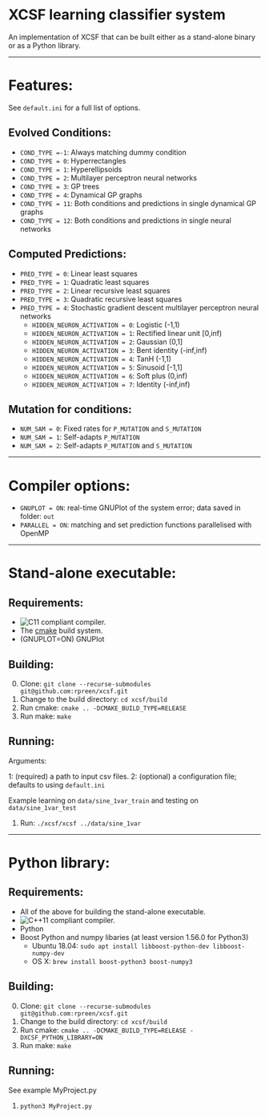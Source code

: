 # XCSF learning classifier system

An implementation of XCSF that can be built either as a stand-alone binary or
as a Python library.

------------------------
# Features:

See `default.ini` for a full list of options.

Evolved Conditions:
------------------------

- `COND_TYPE =-1`: Always matching dummy condition
- `COND_TYPE = 0`: Hyperrectangles
- `COND_TYPE = 1`: Hyperellipsoids
- `COND_TYPE = 2`: Multilayer perceptron neural networks
- `COND_TYPE = 3`: GP trees
- `COND_TYPE = 4`: Dynamical GP graphs
- `COND_TYPE = 11`: Both conditions and predictions in single dynamical GP graphs
- `COND_TYPE = 12`: Both conditions and predictions in single neural networks

Computed Predictions:
------------------------

- `PRED_TYPE = 0`: Linear least squares
- `PRED_TYPE = 1`: Quadratic least squares
- `PRED_TYPE = 2`: Linear recursive least squares
- `PRED_TYPE = 3`: Quadratic recursive least squares
- `PRED_TYPE = 4`: Stochastic gradient descent multilayer perceptron neural networks
	+ `HIDDEN_NEURON_ACTIVATION = 0`: Logistic (-1,1)
	+ `HIDDEN_NEURON_ACTIVATION = 1`: Rectified linear unit [0,inf)
	+ `HIDDEN_NEURON_ACTIVATION = 2`: Gaussian (0,1]
	+ `HIDDEN_NEURON_ACTIVATION = 3`: Bent identity (-inf,inf)
	+ `HIDDEN_NEURON_ACTIVATION = 4`: TanH (-1,1)
	+ `HIDDEN_NEURON_ACTIVATION = 5`: Sinusoid [-1,1]
	+ `HIDDEN_NEURON_ACTIVATION = 6`: Soft plus (0,inf)
	+ `HIDDEN_NEURON_ACTIVATION = 7`: Identity (-inf,inf)

 
Mutation for conditions:
------------------------

- `NUM_SAM = 0`: Fixed rates for `P_MUTATION` and `S_MUTATION`
- `NUM_SAM = 1`: Self-adapts `P_MUTATION`
- `NUM_SAM = 2`: Self-adapts `P_MUTATION` and `S_MUTATION`
 
------------------------
# Compiler options:

- `GNUPLOT = ON`: real-time GNUPlot of the system error; data saved in folder: `out`
- `PARALLEL = ON`: matching and set prediction functions parallelised with OpenMP
  
------------------------
# Stand-alone executable:
 
Requirements:
------------------------

- ![C11](https://img.shields.io/badge/C-11-blue.svg?style=flat) compliant compiler.
- The [cmake][cmake] build system.
- (GNUPLOT=ON) GNUPlot
 
Building:
------------------------

0. Clone: `git clone --recurse-submodules git@github.com:rpreen/xcsf.git`
1. Change to the build directory: `cd xcsf/build`
2. Run cmake: `cmake .. -DCMAKE_BUILD_TYPE=RELEASE`
3. Run make: `make`

Running:
------------------------

Arguments: 

1: (required) a path to input csv files.
2: (optional) a configuration file; defaults to using `default.ini`

Example learning on `data/sine_1var_train` and testing on `data/sine_1var_test`

1. Run: `./xcsf/xcsf ../data/sine_1var`              

------------------------
# Python library:

Requirements:
------------------------

- All of the above for building the stand-alone executable.
- ![C++11](https://img.shields.io/badge/C++-11-blue.svg?style=flat) compliant compiler.
- Python
- Boost Python and numpy libaries (at least version 1.56.0 for Python3)
	+ Ubuntu 18.04: `sudo apt install libboost-python-dev libboost-numpy-dev`
	+ OS X: `brew install boost-python3 boost-numpy3`

Building:
------------------------

0. Clone: `git clone --recurse-submodules git@github.com:rpreen/xcsf.git`
1. Change to the build directory: `cd xcsf/build`
2. Run cmake: `cmake .. -DCMAKE_BUILD_TYPE=RELEASE -DXCSF_PYTHON_LIBRARY=ON`
3. Run make: `make`

Running:
------------------------

See example MyProject.py

1. `python3 MyProject.py`

[cmake]: http://www.cmake.org/ "CMake tool"
